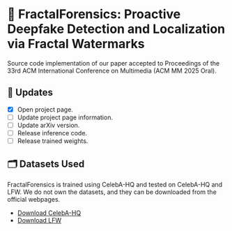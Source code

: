 # 📖 FractalForensics: Proactive Deepfake Detection and Localization via Fractal Watermarks

Source code implementation of our paper accepted to Proceedings of the 33rd ACM International Conference on Multimedia (ACM MM 2025 Oral).

## 📢 Updates

- [x] Open project page.
- [ ] Update project page information.
- [ ] Update arXiv version.
- [ ] Release inference code.
- [ ] Release trained weights.

## 🗂️ Datasets Used
FractalForensics is trained using CelebA-HQ and tested on CelebA-HQ and LFW. We do not own the datasets, and they can be downloaded from the official webpages.

* [Download CelebA-HQ](https://mmlab.ie.cuhk.edu.hk/projects/CelebA.html)
* [Download LFW](https://vis-www.cs.umass.edu/lfw/)


